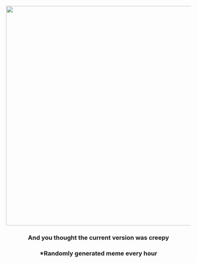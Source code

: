<p align="center">
        <img src="https://i.redd.it/cn025op06xn81.jpg" width="600" height="600">
        </p>
        <h3 align="center">And you thought the current version was creepy</h3>
        <h3 align="center">*Randomly generated meme every hour</h3>
    